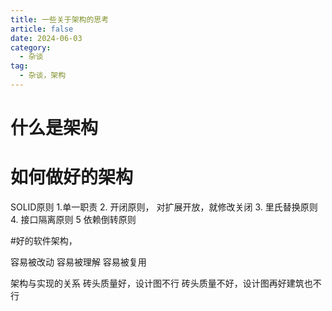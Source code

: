 ```yaml
---
title: 一些关于架构的思考
article: false
date: 2024-06-03
category:
  - 杂谈
tag:
  - 杂谈，架构
---
```

# 什么是架构



# 如何做好的架构

SOLID原则
1.单一职责
2. 开闭原则， 对扩展开放，就修改关闭
3. 里氏替换原则
4. 接口隔离原则
5  依赖倒转原则

#好的软件架构，

容易被改动
容易被理解
容易被复用

架构与实现的关系
砖头质量好，设计图不行
砖头质量不好，设计图再好建筑也不行